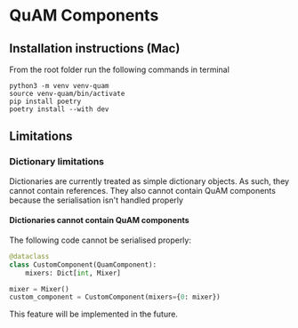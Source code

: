 # QuAM Components


## Installation instructions (Mac)
From the root folder run the following commands in terminal

```
python3 -m venv venv-quam
source venv-quam/bin/activate
pip install poetry
poetry install --with dev
```

## Limitations
### Dictionary limitations
Dictionaries are currently treated as simple dictionary objects.
As such, they cannot contain references.
They also cannot contain QuAM components because the serialisation isn't handled properly
#### Dictionaries cannot contain QuAM components
The following code cannot be serialised properly:
```Python
@dataclass
class CustomComponent(QuamComponent):
    mixers: Dict[int, Mixer]

mixer = Mixer()
custom_component = CustomComponent(mixers={0: mixer})
```
This feature will be implemented in the future.